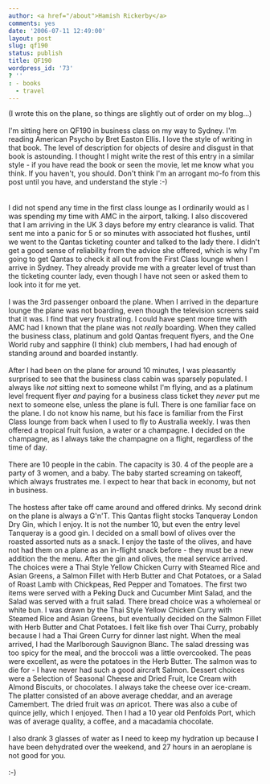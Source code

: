 ```yaml
---
author: <a href="/about">Hamish Rickerby</a>
comments: yes
date: '2006-07-11 12:49:00'
layout: post
slug: qf190
status: publish
title: QF190
wordpress_id: '73'
? ''
: - books
  - travel
---
```


(I wrote this on the plane, so things are slightly out of order on my blog...)<br /><br />I'm sitting here on QF190 in business class on my way to Sydney.  I'm reading American Psycho by Bret Easton Ellis.  I love the style of writing in that book.  The level of description for objects of desire and disgust in that book is astounding.  I thought I might write the rest of this entry in a similar style - if you have read the book or seen the movie, let me know what you think.  If you haven't, you should.  Don't think I'm an arrogant mo-fo from this post until you have, and understand the style :-)<br /><br /><br />I did not spend any time in the first class lounge as I ordinarily would as I was spending my time with AMC in the airport, talking.  I also discovered that I am arriving in the UK 3 days before my entry clearance is valid.  That sent me into a panic for 5 or so minutes with associated hot flushes, until we went to the Qantas ticketing counter and talked to the lady there.  I didn't get a good sense of reliability from the advice she offered, which is why I'm going to get Qantas to check it all out from the First Class lounge when I arrive in Sydney.  They already provide me with a greater level of trust than the ticketing counter lady, even though I have not seen or asked them to look into it for me yet.<br /><br />I was the 3rd passenger onboard the plane.  When I arrived in the departure lounge the plane was not boarding, even though the television screens said that it was.  I find that very frustrating.  I could have spent more time with AMC had I known that the plane was not _really_ boarding.  When they called the business class, platinum and gold Qantas frequent flyers, and the One World ruby and sapphire (I think) club members, I had had enough of standing around and boarded instantly.<br /><br />After I had been on the plane for around 10 minutes, I was pleasantly surprised to see that the business class cabin was sparsely populated.  I always like _not_ sitting next to someone whilst I'm flying, and as a platinum  level frequent flyer _and_ paying for a business class ticket they _never_ put me next to someone else, unless the plane is full.  There is one familiar face on the plane.  I do not know his name, but his face is familiar from the First Class lounge from back when I used to fly to Australia weekly.  I was then offered a tropical fruit fusion, a water or a champagne.  I decided on the champagne, as I always take the champagne on a flight, regardless of the time of day.<br /><br />There are 10 people in the cabin.  The capacity is 30.  4 of the people are a party of 3 women, and a baby.  The baby started screaming on takeoff, which always frustrates me.  I expect to hear that back in economy, but not in business.<br /><br />The hostess after take off came around and offered drinks.  My second drink on the plane is always a G'n'T.  This Qantas flight stocks Tanqueray London Dry Gin, which I enjoy.  It is not the number 10, but even the entry level Tanqueray is a good gin.  I decided on a small bowl of olives over the roasted assorted nuts as a snack.  I enjoy the taste of the olives, and have not had them on a plane as an in-flight snack before - they must be a new addition the the menu.  After the gin and olives, the meal service arrived.  The choices were a Thai Style Yellow Chicken Curry with Steamed Rice and Asian Greens, a Salmon Fillet with Herb Butter and Chat Potatoes, or a Salad of Roast Lamb with Chickpeas, Red Pepper and Tomatoes.  The first two items were served with a Peking Duck and Cucumber Mint Salad, and the Salad was served with a fruit salad.  There bread choice was a wholemeal or white bun.  I was drawn by the Thai Style Yellow Chicken Curry with Steamed Rice and Asian Greens, but eventually decided on the Salmon Fillet with Herb Butter and Chat Potatoes.  I felt like fish over Thai Curry, probably because I had a Thai Green Curry for dinner last night.  When the meal arrived, I had the Marlborough Sauvignon Blanc.  The salad dressing was too spicy for the meal, and the broccoli was a little overcooked.  The peas were excellent, as were the potatoes in the Herb Butter.  The salmon was to die for - I have never had such a good aircraft Salmon.  Dessert choices were a Selection of Seasonal Cheese and Dried Fruit, Ice Cream with Almond Biscuits, or chocolates.  I always take the cheese over ice-cream.  The platter consisted of an above average cheddar, and an average Camembert.  The dried fruit was _an_ apricot.  There was also a cube of quince jelly, which I enjoyed.  Then I had a 10 year old Penfolds Port, which was of average quality, a coffee, and a macadamia chocolate.<br /><br />I also drank 3 glasses of water as I need to keep my hydration up because I have been dehydrated over the weekend, and 27 hours in an aeroplane is not good for you.<br /><br />:-)